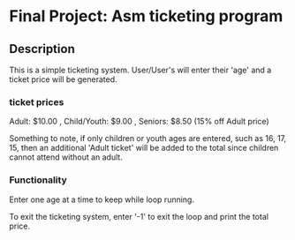# Final Project: Asm ticketing program

## Description

This is a simple ticketing system. User/User's will enter their 'age' and a ticket price will be generated. 

### ticket prices
Adult: $10.00 ,
Child/Youth: $9.00 ,
Seniors: $8.50 (15% off Adult price)

Something to note, if only children or youth ages are entered, such as 16, 17, 15, then an additional 'Adult ticket' will be added to the total since children cannot attend without an adult.

### Functionality

Enter one age at a time to keep while loop running.

To exit the ticketing system, enter '-1' to exit the loop and print the total price.
